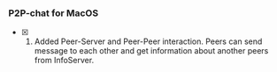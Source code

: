### P2P-chat for MacOS

 - [x] 1. Added Peer-Server and Peer-Peer interaction. Peers can send message to each other and get information about another peers from InfoServer.
  
